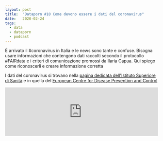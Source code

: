 ```yaml
---
layout: post
title:  "Dataporn #10 Come devono essere i dati del coronavirus"
date:   2020-02-24
tags:
  - data
  - dataporn
  - podcast
---
```


È arrivato il #coronavirus in Italia e le news sono tante e confuse. Bisogna usare informazioni che contengono dati raccolti secondo il protocollo #FAIRdata e i criteri di comunicazione promossi da Ilaria Capua. Qui spiego come riconoscerli e creare informazione corretta

I dati del coronavirus si trovano nella [pagina dedicata dell'Istituto Superiore di Sanità](https://www.epicentro.iss.it/coronavirus/) e in quella del [European Centre for Disease Prevention and Control](https://www.ecdc.europa.eu/en)

<iframe src="https://anchor.fm/dataporn/embed/episodes/Fair-Data-e-coronavirus-eb1i8r" height="160px" width="100%" frameborder="0" scrolling="no"></iframe>
